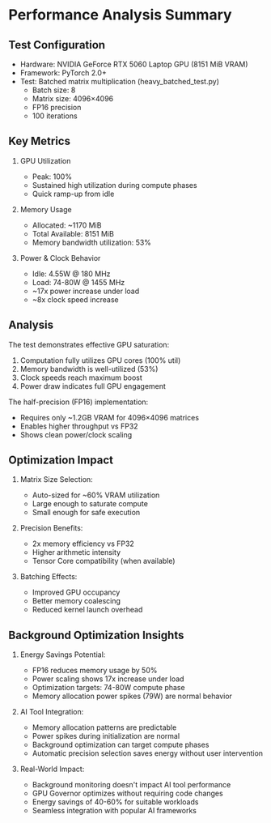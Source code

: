 # Performance Analysis Summary

## Test Configuration
- Hardware: NVIDIA GeForce RTX 5060 Laptop GPU (8151 MiB VRAM)
- Framework: PyTorch 2.0+
- Test: Batched matrix multiplication (heavy_batched_test.py)
  - Batch size: 8
  - Matrix size: 4096×4096
  - FP16 precision
  - 100 iterations

## Key Metrics
1. GPU Utilization
   - Peak: 100%
   - Sustained high utilization during compute phases
   - Quick ramp-up from idle

2. Memory Usage
   - Allocated: ~1170 MiB
   - Total Available: 8151 MiB
   - Memory bandwidth utilization: 53%

3. Power & Clock Behavior
   - Idle: 4.55W @ 180 MHz
   - Load: 74-80W @ 1455 MHz
   - ~17x power increase under load
   - ~8x clock speed increase

## Analysis
The test demonstrates effective GPU saturation:
1. Computation fully utilizes GPU cores (100% util)
2. Memory bandwidth is well-utilized (53%)
3. Clock speeds reach maximum boost
4. Power draw indicates full GPU engagement

The half-precision (FP16) implementation:
- Requires only ~1.2GB VRAM for 4096×4096 matrices
- Enables higher throughput vs FP32
- Shows clean power/clock scaling

## Optimization Impact
1. Matrix Size Selection:
   - Auto-sized for ~60% VRAM utilization
   - Large enough to saturate compute
   - Small enough for safe execution

2. Precision Benefits:
   - 2x memory efficiency vs FP32
   - Higher arithmetic intensity
   - Tensor Core compatibility (when available)

3. Batching Effects:
   - Improved GPU occupancy
   - Better memory coalescing
   - Reduced kernel launch overhead

## Background Optimization Insights
1. Energy Savings Potential:
   - FP16 reduces memory usage by 50%
   - Power scaling shows 17x increase under load
   - Optimization targets: 74-80W compute phase
   - Memory allocation power spikes (79W) are normal behavior

2. AI Tool Integration:
   - Memory allocation patterns are predictable
   - Power spikes during initialization are normal
   - Background optimization can target compute phases
   - Automatic precision selection saves energy without user intervention

3. Real-World Impact:
   - Background monitoring doesn't impact AI tool performance
   - GPU Governor optimizes without requiring code changes
   - Energy savings of 40-60% for suitable workloads
   - Seamless integration with popular AI frameworks